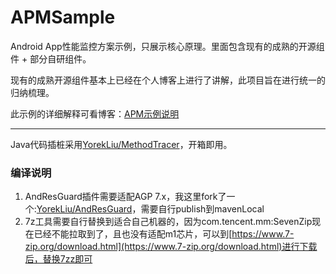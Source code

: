 # APMSample

Android App性能监控方案示例，只展示核心原理。里面包含现有的成熟的开源组件 + 部分自研组件。

现有的成熟开源组件基本上已经在个人博客上进行了讲解，此项目旨在进行统一的归纳梳理。

此示例的详细解释可看博客：[APM示例说明](https://blog.yorek.xyz/android/library/apm-sample/)

---

Java代码插桩采用[YorekLiu/MethodTracer](https://github.com/YorekLiu/MethodTracer)，开箱即用。

### 编译说明

1. AndResGuard插件需要适配AGP 7.x，我这里fork了一个:[YorekLiu/AndResGuard](https://github.com/YorekLiu/AndResGuard)，需要自行publish到mavenLocal
2. 7z工具需要自行替换到适合自己机器的，因为com.tencent.mm:SevenZip现在已经不能拉取到了，且也没有适配m1芯片，可以到[https://www.7-zip.org/download.html](https://www.7-zip.org/download.html)进行下载后，替换7zz即可
